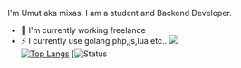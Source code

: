 I'm Umut aka mixas. I am a student and Backend Developer.


- 🔭 I'm currently working freelance
- ⚡ I currently use golang,php,js,lua etc..
![](https://komarev.com/ghpvc/?username=mixass)<br>
[![Top Langs](https://github-readme-stats.vercel.app/api/top-langs/?username=mixass&layout=compact&langs_count=10&theme=radical)](https://github.com/anuraghazra/github-readme-stats)
[![Status](https://github-readme-stats.vercel.app/api?username=mixass&show_icons=true&theme=radical)
